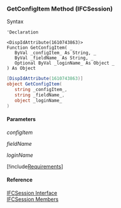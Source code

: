 ### GetConfigItem Method (IFCSession)

Syntax

```vbnet
'Declaration

<DispIdAttribute(1610743863)>
Function GetConfigItem( _
   ByVal _configItem_ As String, _
   ByVal _fieldName_ As String, _
   Optional ByVal _loginName_ As Object _
) As Object
```

```csharp
[DispIdAttribute(1610743863)]
object GetConfigItem( 
   string _configItem_,
   string _fieldName_,
   object _loginName_
)
```

#### Parameters

_configItem_

_fieldName_

_loginName_

[!include[Requirements](../partials/requirements.md)]

#### Reference

[IFCSession Interface](FChoice.Foundation.Clarify.Compatibility~FChoice.Foundation.Clarify.Compatibility.IFCSession.md)  
[IFCSession Members](FChoice.Foundation.Clarify.Compatibility~FChoice.Foundation.Clarify.Compatibility.IFCSession_members.md)
